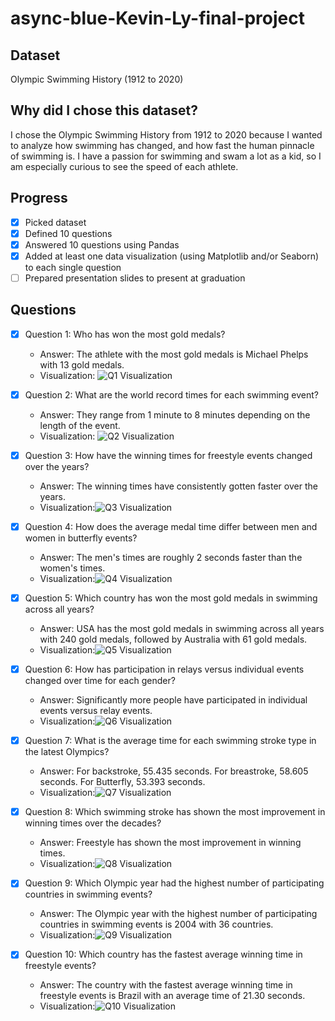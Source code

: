 # async-blue-Kevin-Ly-final-project

## Dataset
Olympic Swimming History (1912 to 2020)

## Why did I chose this dataset?

I chose the Olympic Swimming History from 1912 to 2020 because I wanted to analyze how swimming has changed, and how fast the human pinnacle of swimming is. I have a passion for swimming and swam a lot as a kid, so I am especially curious to see the speed of each athlete.

## Progress
- [x] Picked dataset
- [x] Defined 10 questions
- [x] Answered 10 questions using Pandas
- [x] Added at least one data visualization (using Matplotlib and/or Seaborn) to each single question
- [ ] Prepared presentation slides to present at graduation

## Questions
- [x] Question 1: Who has won the most gold medals?
  - Answer: The athlete with the most gold medals is Michael Phelps with 13 gold medals.
  - Visualization: ![Q1 Visualization](Visualizations/AthletesWithMostGoldMedals.png)

- [x] Question 2:  What are the world record times for each swimming event?
  - Answer: They range from 1 minute to 8 minutes depending on the length of the event.
  - Visualization: ![Q2 Visualization](Visualizations/WorldRecordTimesDistanceStroke.png)

- [x] Question 3: How have the winning times for freestyle events changed over the years?
  - Answer: The winning times have consistently gotten faster over the years.
  - Visualization:![Q3 Visualization](Visualizations/ChangeInWinningTimesFreestyle.pngf0dc28ef-6f1d-402f-a181-fb7c30536850.png)

- [x] Question 4: How does the average medal time differ between men and women in butterfly events?
  - Answer: The men's times are roughly 2 seconds faster than the women's times.
  - Visualization:![Q4 Visualization](Visualizations/DistributionMedalTimesByGender.png)

- [x] Question 5: Which country has won the most gold medals in swimming across all years?
  - Answer: USA has the most gold medals in swimming across all years with 240 gold medals, followed by Australia with 61 gold medals.
  - Visualization:![Q5 Visualization](Visualizations/NumberOfGoldMedalsCountries.png)

- [x] Question 6: How has participation in relays versus individual events changed over time for each gender?
  - Answer: Significantly more people have participated in individual events versus relay events.
  - Visualization:![Q6 Visualization](Visualizations/ParticipationInRelayVIndividual.png)

- [x] Question 7: What is the average time for each swimming stroke type in the latest Olympics?
  - Answer: For backstroke, 55.435 seconds. For breastroke, 58.605 seconds. For Butterfly, 53.393 seconds.
  - Visualization:![Q7 Visualization](Visualizations/AverageTimePerStroke2020.png)

- [x] Question 8: Which swimming stroke has shown the most improvement in winning times over the decades?
  - Answer: Freestyle has shown the most improvement in winning times.
  - Visualization:![Q8 Visualization](Visualizations/TrendOfWinningTimes.png)

- [x] Question 9: Which Olympic year had the highest number of participating countries in swimming events?
  - Answer: The Olympic year with the highest number of participating countries in swimming events is 2004 with 36 countries.
  - Visualization:![Q9 Visualization](Visualizations/NumberOfParticipatingCountriesofAllTime.png)

- [x] Question 10: Which country has the fastest average winning time in freestyle events?
  - Answer: The country with the fastest average winning time in freestyle events is Brazil with an average time of 21.30 seconds.
  - Visualization:![Q10 Visualization](Visualizations/AverageWinningTimeFreestyleCountry.png)